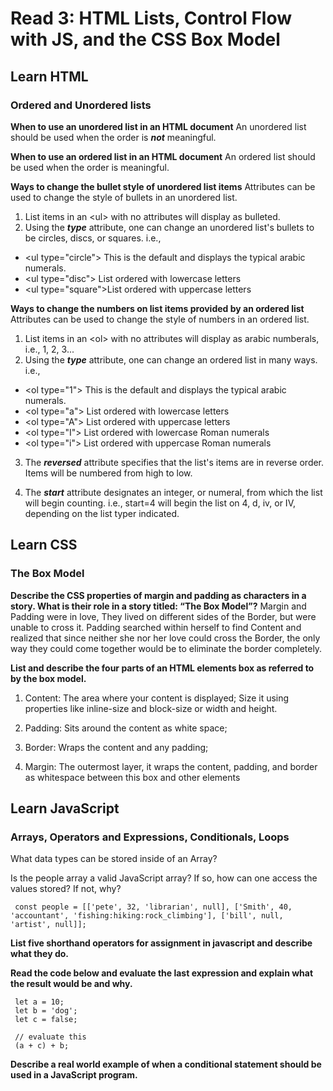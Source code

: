 # Read 3: HTML Lists, Control Flow with JS, and the CSS Box Model

## Learn HTML

### Ordered and Unordered lists

**When to use an unordered list in an HTML document**
An unordered list should be used when the order is ***not*** meaningful.

**When to use an ordered list in an HTML document**
An ordered list should be used when the order is meaningful.

**Ways to change the bullet style of unordered list items**
Attributes can be used to change the style of bullets in an unordered list.

1. List items in an \<ul> with no attributes will display as bulleted.
2. Using the ***type*** attribute, one can change an unordered list's bullets to be circles, discs, or squares. i.e.,

- \<ul type="circle">  This is the default and displays the typical arabic numerals.
- \<ul type="disc">  List ordered with lowercase letters
- \<ul type="square">List ordered with uppercase letters

**Ways to change the numbers on list items provided by an ordered list**
Attributes can be used to change the style of numbers in an ordered list.

1. List items in an \<ol> with no attributes will display as arabic numberals, i.e., 1, 2, 3...
2. Using the ***type*** attribute, one can change an ordered list in many ways. i.e.,

- \<ol type="1">  This is the default and displays the typical arabic numerals.
- \<ol type="a">  List ordered with lowercase letters
- \<ol type="A">  List ordered with uppercase letters
- \<ol type="I">  List ordered with lowercase Roman numerals
- \<ol type="i">  List ordered with uppercase Roman numerals

3. The ***reversed*** attribute specifies that the list's items are in reverse order. Items will be numbered from high to low.

4. The ***start*** attribute designates an integer, or numeral, from which the list will begin counting. i.e., start=4 will begin the list on 4, d, iv, or IV, depending on the list typer indicated.

## Learn CSS

### The Box Model

**Describe the CSS properties of margin and padding as characters in a story. What is their role in a story titled: “The Box Model”?**
Margin and Padding were in love, They lived on different sides of the Border, but were unable to cross it. Padding searched within herself to find Content and realized that since neither she nor her love could cross the Border, the only way they could come together would be to eliminate the border completely.

**List and describe the four parts of an HTML elements box as referred to by the box model.**

1. Content: The area where your content is displayed;
Size it using properties like inline-size and block-size or width and height.

2. Padding: Sits around the content as white space;

3. Border: Wraps the content and any padding;

4. Margin: The outermost layer, it wraps the content, padding, and border as whitespace between this box and other elements


## Learn JavaScript

### Arrays, Operators and Expressions, Conditionals, Loops

What data types can be stored inside of an Array?

Is the people array a valid JavaScript array? If so, how can one access the values stored? If not, why?

``` text
 const people = [['pete', 32, 'librarian', null], ['Smith', 40, 'accountant', 'fishing:hiking:rock_climbing'], ['bill', null, 'artist', null]];
```

**List five shorthand operators for assignment in javascript and describe what they do.**

**Read the code below and evaluate the last expression and explain what the result would be and why.**

``` text
 let a = 10;
 let b = 'dog';
 let c = false;

 // evaluate this
 (a + c) + b;
```

**Describe a real world example of when a conditional statement should be used in a JavaScript program.**
